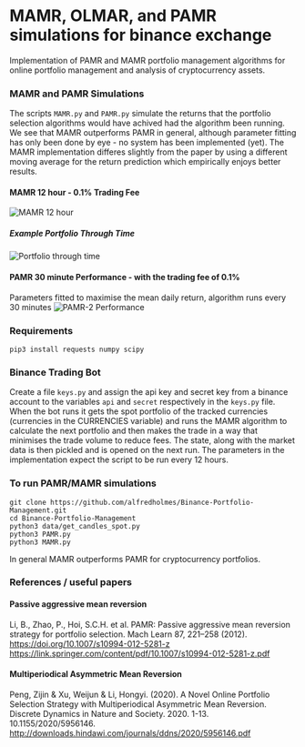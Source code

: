 # MAMR, OLMAR, and PAMR simulations for binance exchange
Implementation of PAMR and MAMR portfolio management algorithms for online portfolio management and analysis of cryptocurrency assets.

### MAMR and PAMR Simulations
The scripts `MAMR.py` and `PAMR.py` simulate the returns that the portfolio selection algorithms would have achived had the algorithm been running. We see that MAMR outperforms PAMR in general, although parameter fitting has only been done by eye - no system has been implemented (yet). The MAMR implementation differes slightly from the paper by using a different moving average for the return prediction which empirically enjoys better results.

#### MAMR 12 hour - 0.1% Trading Fee
![MAMR 12 hour](https://raw.githubusercontent.com/alfredholmes/BinancePAMR/master/results/Figure_0.png)
##### Example Portfolio Through Time
![Portfolio through time](https://raw.githubusercontent.com/alfredholmes/BinancePAMR/master/results/example_portfolio.png)

#### PAMR 30 minute Performance - with the trading fee of 0.1%
Parameters fitted to maximise the mean daily return, algorithm runs every 30 minutes
![PAMR-2 Performance](https://raw.githubusercontent.com/alfredholmes/BinancePAMR/master/results/PAMR-BTC-comparison.png)


### Requirements
	pip3 install requests numpy scipy  

### Binance Trading Bot
Create a file `keys.py` and assign the api key and secret key from a binance account to the variables `api` and `secret` respectively in the `keys.py` file. When the bot runs it gets the spot portfolio of the tracked currencies (currencies in the CURRENCIES variable) and runs the MAMR algorithm to calculate the next portfolio and then makes the trade in a way that minimises the trade volume to reduce fees. The state, along with the market data is then pickled and is opened on the next run. The parameters in the implementation expect the script to be run every 12 hours. 

### To run PAMR/MAMR simulations
	git clone https://github.com/alfredholmes/Binance-Portfolio-Management.git
	cd Binance-Portfolio-Management
	python3 data/get_candles_spot.py 
	python3 PAMR.py
	python3 MAMR.py

In general MAMR outperforms PAMR for cryptocurrency portfolios.


### References / useful papers
#### Passive aggressive mean reversion 
Li, B., Zhao, P., Hoi, S.C.H. et al. PAMR: Passive aggressive mean reversion strategy for portfolio selection. Mach Learn 87, 221–258 (2012). https://doi.org/10.1007/s10994-012-5281-z
https://link.springer.com/content/pdf/10.1007/s10994-012-5281-z.pdf
#### Multiperiodical Asymmetric Mean Reversion
Peng, Zijin & Xu, Weijun & Li, Hongyi. (2020). A Novel Online Portfolio Selection Strategy with Multiperiodical Asymmetric Mean Reversion. Discrete Dynamics in Nature and Society. 2020. 1-13. 10.1155/2020/5956146. 
http://downloads.hindawi.com/journals/ddns/2020/5956146.pdf
